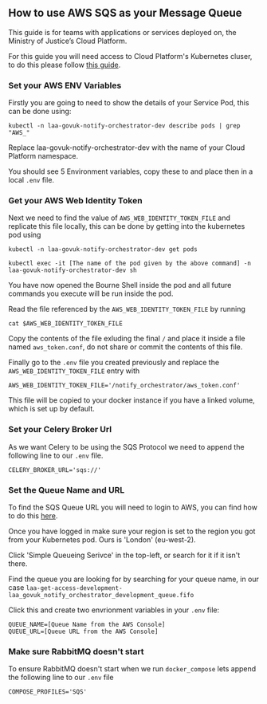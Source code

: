 ## How to use AWS SQS as your Message Queue

This guide is for teams with applications or services deployed on, the Ministry of Justice’s Cloud Platform.

For this guide you will need access to Cloud Platform's Kubernetes cluser, to do this please follow [this guide](https://user-guide.cloud-platform.service.justice.gov.uk/documentation/getting-started/kubectl-config.html).

### Set your AWS ENV Variables

Firstly you are going to need to show the details of your Service Pod, this can be done using:

```
kubectl -n laa-govuk-notify-orchestrator-dev describe pods | grep "AWS_"
```

Replace laa-govuk-notify-orchestrator-dev with the name of your Cloud Platform namespace.

You should see 5 Environment variables, copy these to and place then in a local `.env` file.

### Get your AWS Web Identity Token

Next we need to find the value of `AWS_WEB_IDENTITY_TOKEN_FILE` and replicate this file locally, this can be done by getting into the kubernetes pod using

```
kubectl -n laa-govuk-notify-orchestrator-dev get pods

kubectl exec -it [The name of the pod given by the above command] -n laa-govuk-notify-orchestrator-dev sh
```

You have now opened the Bourne Shell inside the pod and all future commands you execute will be run inside the pod.

Read the file referenced by the `AWS_WEB_IDENTITY_TOKEN_FILE` by running

```
cat $AWS_WEB_IDENTITY_TOKEN_FILE
```

Copy the contents of the file exluding the final `/` and place it inside a file named `aws_token.conf`, do not share or commit the contents of this file.

Finally go to the `.env` file you created previously and replace the `AWS_WEB_IDENTITY_TOKEN_FILE` entry with

```
AWS_WEB_IDENTITY_TOKEN_FILE='/notify_orchestrator/aws_token.conf'
```

This file will be copied to your docker instance if you have a linked volume, which is set up by default.

### Set your Celery Broker Url

As we want Celery to be using the SQS Protocol we need to append the following line to our `.env` file.

```
CELERY_BROKER_URL='sqs://'
```

### Set the Queue Name and URL
To find the SQS Queue URL you will need to login to AWS, you can find how to do this [here](https://user-guide.cloud-platform.service.justice.gov.uk/documentation/getting-started/accessing-the-cloud-console.html).

Once you have logged in make sure your region is set to the region you got from your Kubernetes pod. Ours is 'London' (eu-west-2).

Click 'Simple Queueing Serivce' in the top-left, or search for it if it isn't there.

Find the queue you are looking for by searching for your queue name, in our case `laa-get-access-development-laa_govuk_notify_orchestrator_development_queue.fifo`

Click this and create two envrionment variables in your `.env` file:
```
QUEUE_NAME=[Queue Name from the AWS Console]
QUEUE_URL=[Queue URL from the AWS Console]
```

### Make sure RabbitMQ doesn't start

To ensure RabbitMQ doesn't start when we run `docker_compose` lets append the following line to our `.env` file

```
COMPOSE_PROFILES='SQS'
```
